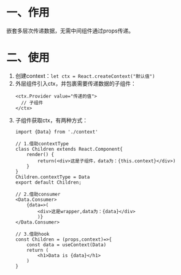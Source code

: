 # 一、作用  
嵌套多层次传递数据，无需中间组件通过props传递。  
# 二、使用  
1. 创建context：`let ctx = React.createContext("默认值")`  
2. 外层组件引入ctx，并包裹需要传递数据的子组件：  
   ~~~  
   <ctx.Provider value="传递的值">
     // 子组件
   </ctx>
   ~~~
3. 子组件获取ctx，有两种方式：  
   ```  
   import {Data} from './context'
   
   // 1.借助contextType
   class Children extends React.Component{
       render() {
           return(<div>这是子组件，data为：{this.context}</div>)
       }
   }
   Children.contextType = Data
   export default Children;
   
   // 2.借助consumer  
   <Data.Consumer>
       {data=>(
           <div>这是wrapper,data为：{data}</div>
           )}
   </Data.Consumer>
   
   // 3.借助hook
   const Children = (props,context)=>{
       const data = useContext(Data)
       return (
           <h1>Data is {data}</h1>
       )
   }
   ```